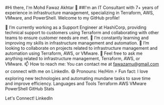 #Hi there, I'm Mohd Fawaz Akhtar 👋
##I'm an IT Consultant with 7+ years of experience in infrastructure management, specializing in Terraform, AWS, VMware, and PowerShell. Welcome to my GitHub profile!

🔭 I’m currently working as a Support Engineer at HashiCorp, providing technical support to customers using Terraform and collaborating with other teams to ensure customer needs are met.
🌱 I’m constantly learning and improving my skills in infrastructure management and automation.
👯 I’m looking to collaborate on projects related to infrastructure management and automation using Terraform, AWS, or VMware.
💬 Feel free to ask me anything related to infrastructure management, Terraform, AWS, or VMware.
📫 How to reach me: You can contact me at fawazamu@gmail.com or connect with me on LinkedIn.
😄 Pronouns: He/Him
⚡ Fun fact: I love exploring new technologies and automating mundane tasks to save time and improve efficiency.
Languages and Tools
Terraform
AWS
VMware
PowerShell
GitHub Stats


Let's Connect!
LinkedIn
